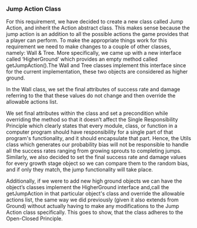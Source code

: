 ﻿### Jump Action Class
For this requirement, we have decided to create a new class called Jump Action, and inherit the Action abstract class. This makes sense because the jump action is an addition to all the possible actions the game provides that a player can perform. To make the appropriate things work for this requirement we need to make changes to a couple of other classes, namely: Wall & Tree. More specifically, we came up with a new interface called ‘HigherGround’ which provides an empty method called getJumpAction().The Wall and Tree classes implement this interface since for the current implementation, these two objects are considered as higher ground.

In the Wall class, we set the final attributes of success rate and damage referring to the that these values do not change and then override the allowable actions list.


We set final attributes within the class and set a precondition while overriding the method so that it doesn’t affect the Single Responsibility Principle which clearly states that every module, class, or function in a computer program should have responsibility for a single part of that program's functionality, and it should encapsulate that part. Hence, the Utils class which generates our probability bias will not be responsible to handle all the success rates ranging from growing sprouts to completing jumps. Similarly, we also decided to set the final success rate and damage values for every growth stage object so we can compare them to the random bias, and if only they match, the jump functionality will take place.

Additionally, if we were to add new high ground objects we can have the object’s classes implement the HigherGround interface and,call the getJumpAction in that particular object's class and override the allowable actions list, the same way we did previously (given it also extends from Ground) without actually having to make any modifications to the Jump Action class specifically. This goes to show, that the class adheres to the Open-Closed Principle.


